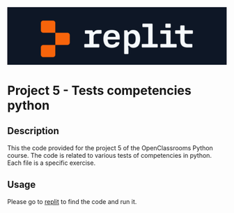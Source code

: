 
<img src='./assets/img.png'>


# Project 5 - Tests competencies python

## Description

This the code provided for the project 5 of the OpenClassrooms Python course.
The code is related to various tests of competencies in python.
Each file is a specific exercise.

## Usage 

Please go to [replit](https://replit.com/) to find the code and run it.

